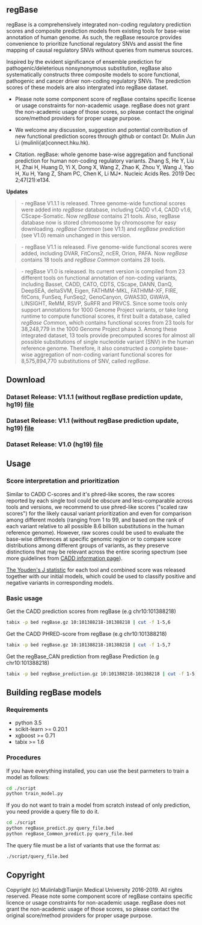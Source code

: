 ## regBase
   regBase is a comprehensively integrated non-coding regulatory prediction scores and composite prediction models from existing tools for base-wise annotation of human genome. As such, the regBase resource provides convenience to prioritize functional regulatory SNVs and assist the fine mapping of causal regulatory SNVs without queries from numerus sources. 
   
   Inspired by the evident significance of ensemble prediction for pathogenic/deleterious nonsynonymous substitution, regBase also systematically constructs three composite models to score functional, pathogenic and cancer driver non-coding regulatory SNVs. The prediction scores of these models are also intergrated into regBase dataset.
   
   - Please note some component score of regBase contains specific license or usage constraints for non-academic usage. regBase does not grant the non-academic usage of those scores, so please contact the original score/method providers for proper usage purpose.  
 
   - We welcome any discussion, suggestion and potential contribution of new functional prediction scores through github or contact Dr. Mulin Jun Li (mulinli{at}connect.hku.hk).
   
   - Citation. regBase: whole genome base-wise aggregation and functional prediction for human non-coding regulatory variants. Zhang S, He Y, Liu H, Zhai H, Huang D, Yi X, Dong X, Wang Z, Zhao K, Zhou Y, Wang J, Yao H, Xu H, Yang Z, Sham PC, Chen K, Li MJ*. Nucleic Acids Res. 2019 Dec 2;47(21):e134.

**Updates**
<blockquote>
   - regBase V1.1.1 is released. Three genome-wide functional scores were added into <i>regBase</i> database, including CADD v1.4, CADD v1.6, CScape-Somatic. Now <i>regBase</i> contains 21 tools. Also, regBase database now is stored chromosome by chromosome for easy downloading. <i>regBase Common</i> (see V1.1) and <i>regBase prediction</i> (see V1.0) remain unchanged in this version.
</blockquote>

<blockquote>
   - regBase V1.1 is released. Five genome-wide functional scores were added, including DVAR, FitCons2, ncER, Orion, PAFA. Now <i>regBase</i> contains 18 tools and <i>regBase Common</i> contains 28 tools.
</blockquote>

<blockquote>
   - regBase V1.0 is released. Its current version is compiled from 23 different tools on functional annotation of non-coding variants, including Basset, CADD, CATO, CDTS, CScape, DANN, DanQ, DeepSEA, deltaSVM, Eigen, FATHMM-MKL, FATHMM-XF, FIRE, fitCons, FunSeq, FunSeq2, GenoCanyon, GWAS3D, GWAVA, LINSIGHT, ReMM, RSVP, SuRFR and PRVCS. Since some tools only support annotations for 1000 Genome Project variants, or take long runtime to compute functional scores, it first built a database, called <i>regBase Common</i>, which contains functional scores from 23 tools for 38,248,779 in the 1000 Genome Project phase 3. Among these integrated dataset, 13 tools provide precomputed scores for almost all possible substitutions of single nucleotide variant (SNV) in the human reference genome. Therefore, it also constructed a complete base-wise aggregation of non-coding variant functional scores for 8,575,894,770 substitutions of SNV, called <i>regBase</i>.
</blockquote>


## Download
### Dataset Release: V1.1.1 (without regBase prediction update, hg19) [file](https://drive.google.com/drive/folders/1arZAGnVObZNpat1b85Sg7qyUdrMTqhZX?usp=sharing)

### Dataset Release: V1.1 (without regBase prediction update, hg19) [file](https://drive.google.com/drive/folders/1vd2XR36hiur5QseQcKBHBhd7eGE6YwDd?usp=sharing)

### Dataset Release: V1.0 (hg19) [file](https://drive.google.com/drive/folders/1XU7p3W5Jr6X8ObCoE0dQtLGtcJxLdw0J?usp=sharing)

## Usage
### Score interpretation and prioritization

Similar to CADD C-scores and it's phred-like scores, the raw scores reported by each single tool could be obscure and less-comparable across tools and versions, we recommend to use phred-like scores ("scaled raw scores") for the likely causal variant prioritization and even for comparison among different models (ranging from 1 to 99, and based on the rank of each variant relative to all possible 8.6 billion substitutions in the human reference genome). However, raw scores could be used to evaluate the base-wise differences at specific genomic region or to compare score distributions among different groups of variants, as they preserve distinctions that may be relevant across the entire scoring spectrum (see more guidelines from [CADD information page](https://cadd.gs.washington.edu/info)).

[The Youden's J statistic](https://github.com/mulinlab/regBase/blob/master/trained_model/YoudensJ.txt) for each tool and combined score was released together with our initial models, which could be used to classify positive and negative variants in corresponding models. 

### Basic usage

   Get the CADD prediction scores from regBase (e.g chr10:101388218)
   ```bash
   tabix -p bed regBase.gz 10:101388218-101388218 | cut -f 1-5,6
   ```
   Get the CADD PHRED-score from regBase (e.g chr10:101388218)
   ```bash
   tabix -p bed regBase.gz 10:101388218-101388218 | cut -f 1-5,7
   ```
   Get the regBase_CAN prediction from regBase Prediction (e.g chr10:101388218)
   ```bash
   tabix -p bed regBase_prediction.gz 10:101388218-101388218 | cut -f 1-5,8,9
   ```


## Building regBase models
### Requirements
- python 3.5
- scikit-learn >= 0.20.1
- xgboost >= 0.71
- tabix >= 1.6

### Procedures
If you have everything installed, you can use the best parmeters to train a model as follows:
   ```bash
   cd ./script
   python train_model.py
   ```
If you do not want to train a model from scratch instead of only prediction, you need provide a query file to do it.
   ```bash
   cd ./script
   python regBase_predict.py query_file.bed
   python regBase_Common_predict.py query_file.bed
   ```
The query file must be a list of variants that use the format as:
   ```bash
   ./script/query_file.bed
   ```

## Copyright
Copyright (c) Mulinlab@Tianjin Medical University 2016-2019. All rights reserved.
Please note some component score of regBase contains specific licence or usage constraints for non-academic usage. regBase does not grant the non-academic usage of those scores, so please contact the original score/method providers for proper usage purpose.
